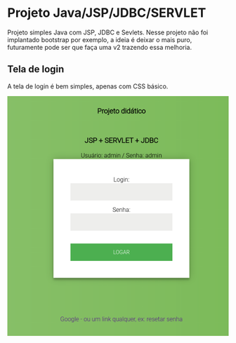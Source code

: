 # Projeto Java/JSP/JDBC/SERVLET

Projeto simples Java com JSP, JDBC e Sevlets.
Nesse projeto não foi implantado bootstrap por exemplo, a ideia é deixar o mais puro, futuramente pode ser que faça uma v2 trazendo essa melhoria.

## Tela de login

A tela de login é bem simples, apenas com CSS básico.

![Tela de login](https://github.com/wregin/projeto-jsp/blob/main/showroom/login.png?raw=true)
